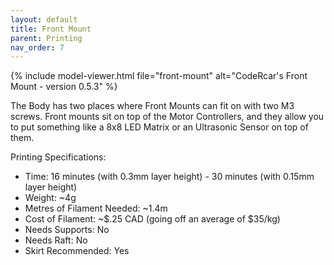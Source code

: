 ```yaml
---
layout: default
title: Front Mount
parent: Printing
nav_order: 7
---
```


{% include model-viewer.html file="front-mount" alt="CodeRcar's Front Mount - version 0.5.3" %}

The Body has two places where Front Mounts can fit on with two M3 screws. Front mounts sit on top of the Motor Controllers, and they allow you to put something like a 8x8 LED Matrix or an Ultrasonic Sensor on top of them.

Printing Specifications:

- Time: 16 minutes (with 0.3mm layer height) - 30 minutes (with 0.15mm layer height)
- Weight: ~4g
- Metres of Filament Needed: ~1.4m
- Cost of Filament: ~$.25 CAD (going off an average of $35/kg)
- Needs Supports: No
- Needs Raft: No
- Skirt Recommended: Yes
